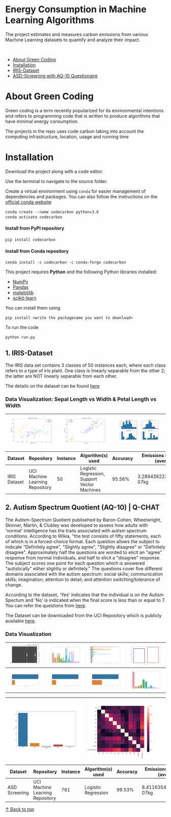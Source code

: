 # Energy Consumption in Machine Learning Algorithms 

The project estimates and measures carbon emissions from various Machine Learning datasets to quantify and analyze their impact.

<br/>

- [About Green Coding](#about-Green-Coding)
- [Installation](https://github.com/blessinvarkey/Energy-Consumption-In-Machine-Learning/blob/main/README.md#installation)
- [IRIS-Dataset](https://github.com/blessinvarkey/Estimation-of-Energy-Consumption-In-Machine-Learning/blob/main/README.md#1-iris-dataset)
- [ASD-Screening with AQ-10 Questionaire](https://github.com/blessinvarkey/Estimation-of-Energy-Consumption-In-Machine-Learning/blob/main/README.md#2-autism-spectrum-quotient-aq-10--q-chat)

# About Green Coding 

Green coding is a term recently popularized for its environmental intentions and refers to programming code that is written to produce algorithms that have minimal energy consumption.

The projects in the repo uses code carbon taking into account the computing infrastructure, location, usage and running time



# Installation

Download the project along with a code editor.

Use the terminal to navigate to the source folder. 

Create a virtual environment using `conda` for easier management of dependencies and packages. You can also follow the instructions on the [official conda website](https://docs.conda.io/projects/conda/en/latest/user-guide/install/)

```
conda create --name codecarbon python=3.6
conda activate codecarbon
```

#### Install from PyPI repository
```
pip install codecarbon
```

#### Install from Conda repository

```
conda install -c codecarbon -c conda-forge codecarbon
```

This project requires **Python** and the following Python libraries installed:

- [NumPy](http://www.numpy.org/)
- [Pandas](http://pandas.pydata.org/)
- [matplotlib](http://matplotlib.org/)
- [scikit-learn](http://scikit-learn.org/stable/)

You can install them using 

```
pip install <write the packagename you want to download>
```

To run the code
```
python run.py
```


## 1. IRIS-Dataset
The IRIS data set contains 3 classes of 50 instances each, where each class refers to a type of iris plant. One class is linearly separable from the other 2; the latter are NOT linearly separable from each other. 

The details on the dataset can be found [here](https://archive.ics.uci.edu/ml/datasets/iris)


### Data Visualization: Sepal Length vs Width & Petal Length vs Width
|![Screenshot](images/Figure_1.png)|![Screenshot](images/Figure_2.png)|![Screenshot](images/Figure_3.png)|
| ------------- | ------------- |------------- |

| Dataset | Repository | Instance | Algorithm(s) used | Accuracy| Emissions Recorded* (average) |
| ------------- |------------- | ------------- | ------------- | ------------- | ------------- | 
| IRIS Dataset  | UCI Machine Learning Repository | 50 | Logistic Regression, Support Vector Machines | 95.56%| 3.2894392230672367e-07kg |



## 2. Autism Spectrum Quotient (AQ-10) | Q-CHAT
The Autism-Spectrum Quotient publisehed by Baron-Cohen, Wheelwright, Skinner, Martin, & Clubley was developed to assess how adults with 'normal' intelligence has the traits associated with autism spectrum conditions. According to Wikia, "the test consists of fifty statements, each of which is in a forced-choice format. Each question allows the subject to indicate "Definitely agree", "Slightly agree", "Slightly disagree" or "Definitely disagree". Approximately half the questions are worded to elicit an "agree" response from normal individuals, and half to elicit a "disagree" response. The subject scores one point for each question which is answered "autistically" either slightly or definitely." The questions cover five different domains associated with the autism spectrum: social skills; communication skills; imagination; attention to detail; and attention switching/tolerance of change.

According to the dataset, 'Yes' indicates that the individual is on the Autism Spectum and 'No' is indicated when the final score is less than or equal to 7. You can refer the questions from [here](https://www.nice.org.uk/guidance/cg142/resources/autism-spectrum-quotient-aq10-test-pdf-186582493).

The Dataset can be downloaded from the UCI Repository which is publicly available [here](https://archive.ics.uci.edu/ml/datasets/Autism+Screening+Adult). 

### Data Visualization
|![Screenshot](images/asd_dataset/Figure_1.png)|![Screenshot](images/asd_dataset/Figure_2.png)|![Screenshot](images/asd_dataset/Figure_3.png)|![Screenshot](images/asd_dataset/Figure_4.png)|
| ------------- | ------------- |------------- | ------------- | 
|![Screenshot](images/asd_dataset/Figure_5.png)|![Screenshot](images/asd_dataset/Figure_6.png)|![Screenshot](images/asd_dataset/Figure_7.png)|![Screenshot](images/asd_dataset/Figure_9.png)|

|![Screenshot](images/asd_dataset/Figure_10.png)|![Screenshot](images/asd_dataset/Figure_11.png)|
| ------------- |------------- | 

| Dataset | Repository | Instance| Algorithm(s) used |  Accuracy| Emissions Recorded* (average)|
| ------------- |------------- | ------------- | ------------- | ------------- | ------------- | 
| ASD Screening  | UCI Machine Learning Repository | 761 | Logistic Regression | 99.53% | 8.411635420125923e-07kg | 



[↑ Back to top](https://github.com/blessinvarkey/Estimation-of-Energy-Consumption-In-Machine-Learning/blob/main/README.md#datasets)
